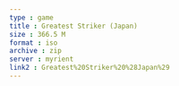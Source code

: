 ```yaml
---
type : game
title : Greatest Striker (Japan)
size : 366.5 M
format : iso
archive : zip
server : myrient
link2 : Greatest%20Striker%20%28Japan%29
---
```

